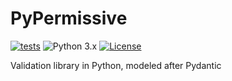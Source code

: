 # PyPermissive

[![tests](https://img.shields.io/github/actions/workflow/status/kaliv0/pypermissive/ci.yml)](https://github.com/kaliv0/pypermissive/actions/workflows/ci.yml)
![Python 3.x](https://img.shields.io/badge/python-3.12-blue?style=flat-square&logo=Python&logoColor=white)
[![License](https://img.shields.io/badge/License-MIT-yellow?style=flat-square)](https://github.com/kaliv0/pypermissive/blob/main/LICENSE)

Validation library in Python, modeled after Pydantic
